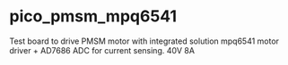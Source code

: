 # pico_pmsm_mpq6541
Test board to drive PMSM motor with integrated solution mpq6541 motor driver + AD7686 ADC for current sensing. 40V 8A
